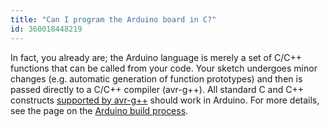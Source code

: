 ```yaml
---
title: "Can I program the Arduino board in C?"
id: 360018448219
---
```


In fact, you already are; the Arduino language is merely a set of C/C++ functions that can be called from your code. Your sketch undergoes minor changes (e.g. automatic generation of function prototypes) and then is passed directly to a C/C++ compiler (avr-g++). All standard C and C++ constructs [supported by avr-g++](https://www.nongnu.org/avr-libc/user-manual/FAQ.html#faq_cplusplus) should work in Arduino. For more details, see the page on the [Arduino build process](https://arduino.github.io/arduino-cli/latest/sketch-build-process/).
